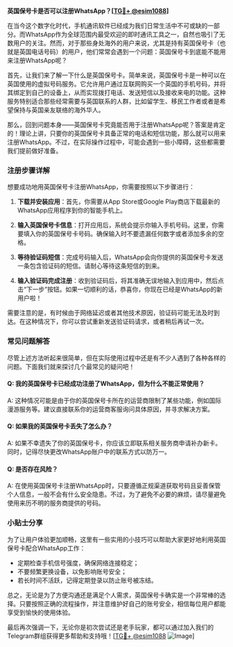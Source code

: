 **英国保号卡是否可以注册WhatsApp？[[TG💪+ @esim1088](https://t.me/s/esim1088)]**

在当今这个数字化时代，手机通讯软件已经成为我们日常生活中不可或缺的一部分。而WhatsApp作为全球范围内最受欢迎的即时通讯工具之一，自然也吸引了无数用户的关注。然而，对于那些身处海外的用户来说，尤其是持有英国保号卡（也就是英国电话号码）的用户，他们常常会遇到一个问题：英国保号卡到底能不能用来注册WhatsApp呢？

首先，让我们来了解一下什么是英国保号卡。简单来说，英国保号卡是一种可以在英国使用的虚拟号码服务。它允许用户通过互联网购买一个英国的手机号码，并将其绑定到自己的设备上，从而实现拨打电话、发送短信以及接收来电的功能。这种服务特别适合那些经常需要与英国联系的人群，比如留学生、移民工作者或者是希望保持与英国亲友联络的海外华人。

那么，回到问题本身——英国保号卡究竟能否用于注册WhatsApp呢？答案是肯定的！理论上讲，只要你的英国保号卡具备正常的电话和短信功能，那么就可以用来注册WhatsApp。不过，在实际操作过程中，可能会遇到一些小障碍，这些都需要我们提前做好准备。

### 注册步骤详解

想要成功地用英国保号卡注册WhatsApp，你需要按照以下步骤进行：

1. **下载并安装应用**：首先，你需要从App Store或Google Play商店下载最新的WhatsApp应用程序到你的智能手机上。
   
2. **输入英国保号卡信息**：打开应用后，系统会提示你输入手机号码。这里，你需要填入你的英国保号卡号码。确保输入时不要遗漏任何数字或者添加多余的空格。

3. **等待验证码短信**：完成号码输入后，WhatsApp会向你提供的英国保号卡发送一条包含验证码的短信。请耐心等待这条短信的到来。

4. **输入验证码完成注册**：收到验证码后，将其准确无误地输入到应用中，然后点击“下一步”按钮。如果一切顺利的话，恭喜你，你现在已经是WhatsApp的新用户啦！

需要注意的是，有时候由于网络延迟或者其他技术原因，验证码可能无法及时到达。在这种情况下，你可以尝试重新发送验证码请求，或者稍后再试一次。

### 常见问题解答

尽管上述方法听起来很简单，但在实际使用过程中还是有不少人遇到了各种各样的问题。下面我们就来探讨几个最常见的疑问吧！

#### Q: 我的英国保号卡已经成功注册了WhatsApp，但为什么不能正常使用？
A: 这种情况可能是由于你的英国保号卡所在的运营商限制了某些功能，例如国际漫游服务等。建议直接联系你的运营商客服询问具体原因，并寻求解决方案。

#### Q: 如果我的英国保号卡丢失了怎么办？
A: 如果不幸遗失了你的英国保号卡，你应该立即联系相关服务商申请补办新卡。同时，记得尽快更改WhatsApp账户中的联系方式以防万一。

#### Q: 是否存在风险？
A: 在使用英国保号卡注册WhatsApp时，只要遵循正规渠道获取号码且妥善保管个人信息，一般不会有什么安全隐患。不过，为了避免不必要的麻烦，请尽量避免使用来历不明的服务商提供的号码。

### 小贴士分享

为了让用户体验更加顺畅，这里有一些实用的小技巧可以帮助大家更好地利用英国保号卡配合WhatsApp工作：
- 定期检查手机信号强度，确保网络连接稳定；
- 不要频繁更换设备，以免影响账号安全；
- 若长时间不活跃，记得定期登录以防止账号被冻结。

总之，无论是为了方便沟通还是满足个人需求，英国保号卡确实是一个非常棒的选择。只要按照正确的流程操作，并注意维护好自己的账号安全，相信每位用户都能享受到愉快的使用体验。

最后再次强调一下，无论你是初次尝试还是老手玩家，都可以通过加入我们的Telegram群组获得更多帮助和支持哦！[[TG💪+ @esim1088](https://t.me/s/esim1088) ![Image](https://i.postimg.cc/4NQfJmqS/Snipaste-2025-05-13-00-14-12.png)]